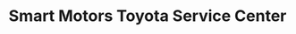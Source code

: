 ---
title: "Smart Motors Toyota Service Center"
url: /madison/smart-motors-toyota-service-center/
shop: car repair
---